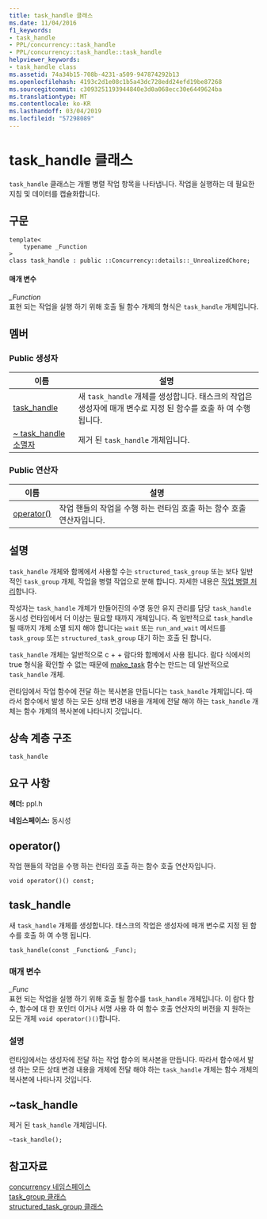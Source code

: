 ```yaml
---
title: task_handle 클래스
ms.date: 11/04/2016
f1_keywords:
- task_handle
- PPL/concurrency::task_handle
- PPL/concurrency::task_handle::task_handle
helpviewer_keywords:
- task_handle class
ms.assetid: 74a34b15-708b-4231-a509-947874292b13
ms.openlocfilehash: 4193c2d1e08c1b5a43dc728edd24efd19be87268
ms.sourcegitcommit: c3093251193944840e3d0a068ecc30e6449624ba
ms.translationtype: MT
ms.contentlocale: ko-KR
ms.lasthandoff: 03/04/2019
ms.locfileid: "57298089"
---
```

# <a name="taskhandle-class"></a>task_handle 클래스


  `task_handle` 클래스는 개별 병렬 작업 항목을 나타냅니다. 작업을 실행하는 데 필요한 지침 및 데이터를 캡슐화합니다.

## <a name="syntax"></a>구문

```
template<
    typename _Function
>
class task_handle : public ::Concurrency::details::_UnrealizedChore;
```

#### <a name="parameters"></a>매개 변수

*_Function*<br/>
표현 되는 작업을 실행 하기 위해 호출 될 함수 개체의 형식은 `task_handle` 개체입니다.

## <a name="members"></a>멤버

### <a name="public-constructors"></a>Public 생성자

|이름|설명|
|----------|-----------------|
|[task_handle](#ctor)|새 `task_handle` 개체를 생성합니다. 태스크의 작업은 생성자에 매개 변수로 지정 된 함수를 호출 하 여 수행 됩니다.|
|[~ task_handle 소멸자](#dtor)|제거 된 `task_handle` 개체입니다.|

### <a name="public-operators"></a>Public 연산자

|이름|설명|
|----------|-----------------|
|[operator()](#task_handle__operator_call)|작업 핸들의 작업을 수행 하는 런타임 호출 하는 함수 호출 연산자입니다.|

## <a name="remarks"></a>설명

`task_handle` 개체와 함께에서 사용할 수는 `structured_task_group` 또는 보다 일반적인 `task_group` 개체, 작업을 병렬 작업으로 분해 합니다. 자세한 내용은 [작업 병렬 처리](../../../parallel/concrt/task-parallelism-concurrency-runtime.md)합니다.

작성자는 `task_handle` 개체가 만들어진의 수명 동안 유지 관리를 담당 `task_handle` 동시성 런타임에서 더 이상는 필요할 때까지 개체입니다. 즉 일반적으로 `task_handle` 될 때까지 개체 소멸 되지 해야 합니다는 `wait` 또는 `run_and_wait` 메서드를 `task_group` 또는 `structured_task_group` 대기 하는 호출 된 합니다.

`task_handle` 개체는 일반적으로 c + + 람다와 함께에서 사용 됩니다. 람다 식에서의 true 형식을 확인할 수 없는 때문에 [make_task](concurrency-namespace-functions.md#make_task) 함수는 만드는 데 일반적으로 `task_handle` 개체.

런타임에서 작업 함수에 전달 하는 복사본을 만듭니다는 `task_handle` 개체입니다. 따라서 함수에서 발생 하는 모든 상태 변경 내용을 개체에 전달 해야 하는 `task_handle` 개체는 함수 개체의 복사본에 나타나지 것입니다.

## <a name="inheritance-hierarchy"></a>상속 계층 구조

`task_handle`

## <a name="requirements"></a>요구 사항

**헤더:** ppl.h

**네임스페이스:** 동시성

##  <a name="task_handle__operator_call"></a> operator()

작업 핸들의 작업을 수행 하는 런타임 호출 하는 함수 호출 연산자입니다.

```
void operator()() const;
```

##  <a name="task_handle__ctor"></a> task_handle

새 `task_handle` 개체를 생성합니다. 태스크의 작업은 생성자에 매개 변수로 지정 된 함수를 호출 하 여 수행 됩니다.

```
task_handle(const _Function& _Func);
```

### <a name="parameters"></a>매개 변수

*_Func*<br/>
표현 되는 작업을 실행 하기 위해 호출 될 함수를 `task_handle` 개체입니다. 이 람다 함수, 함수에 대 한 포인터 이거나 서명 사용 하 여 함수 호출 연산자의 버전을 지 원하는 모든 개체 `void operator()()`합니다.

### <a name="remarks"></a>설명

런타임에서는 생성자에 전달 하는 작업 함수의 복사본을 만듭니다. 따라서 함수에서 발생 하는 모든 상태 변경 내용을 개체에 전달 해야 하는 `task_handle` 개체는 함수 개체의 복사본에 나타나지 것입니다.

##  <a name="dtor"></a> ~task_handle

제거 된 `task_handle` 개체입니다.

```
~task_handle();
```

## <a name="see-also"></a>참고자료

[concurrency 네임스페이스](concurrency-namespace.md)<br/>
[task_group 클래스](task-group-class.md)<br/>
[structured_task_group 클래스](structured-task-group-class.md)
